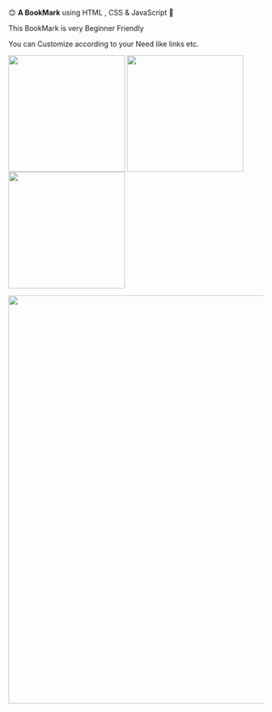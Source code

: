😊 **A BookMark** using HTML , CSS & JavaScript 🩷
<p> This BookMark is very Beginner Friendly </p>
<p> You can Customize according to your Need like links etc. </p>
 
<img align="center" width="230" src="https://github.com/arzoopatra/Fun-Code/blob/main/HTML.png">  <img align="center" width="230" src="https://github.com/arzoopatra/Fun-Code/blob/main/CSS.png">  <img align="center" width="230" src="https://github.com/arzoopatra/Fun-Code/blob/main/JavaScript.png">

<img align="center" width="805" src="https://github.com/arzoopatra/Fun-Code/blob/main/Result.png">
